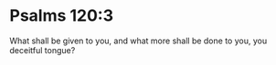 # Psalms 120:3

What shall be given to you, and what more shall be done to you, you deceitful tongue?
